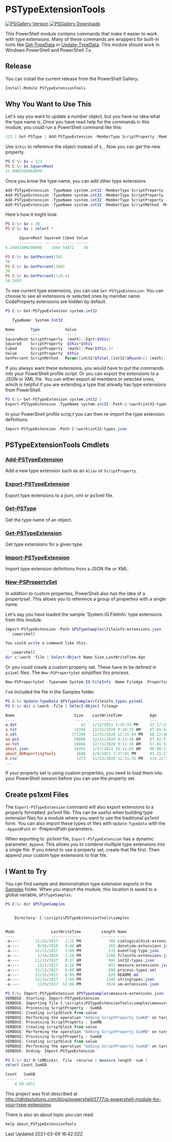# PSTypeExtensionTools

[![PSGallery Version](https://img.shields.io/powershellgallery/v/PSTypeExtensionTools.png?style=for-the-badge&logo=powershell&label=PowerShell%20Gallery)](https://www.powershellgallery.com/packages/PSTypeExtensionTools/) [![PSGallery Downloads](https://img.shields.io/powershellgallery/dt/PSTypeExtensionTools.png?style=for-the-badge&label=Downloads)](https://www.powershellgallery.com/packages/PSTypeExtensionTools/)

This PowerShell module contains commands that make it easier to work with type extensions. Many of these commands are wrappers for built-in tools like [Get-TypeData](http://go.microsoft.com/fwlink/?LinkId=821805) or [Update-TypeData](http://go.microsoft.com/fwlink/?LinkId=821871). This module should work in Windows PowerShell and PowerShell 7.x.

## Release

You can install the current release from the PowerShell Gallery:

```powershell
Install-Module PSTypeExtensionTools
```

## Why You Want to Use This

Let's say you want to update a number object, but you have no idea what the type name is. Once you have read help for the commands in this module, you could run a PowerShell command like this:

```powershell
123 | Get-PSType | Add-PSTypeExtension -MemberType ScriptProperty -MemberName SquareRoot -Value { [math]::Sqrt($this)}
```

Use `$this` to reference the object instead of `$_`.  Now you can get the new property.

```powershell
PS C:\> $x = 123
PS C:\> $x.SquareRoot
11.0905365064094
```

Once you know the type name, you can add other type extensions.

```powershell
Add-PSTypeExtension -TypeName system.int32 -MemberType ScriptProperty -MemberName Squared -value {$this*$this}
Add-PSTypeExtension -TypeName system.int32 -MemberType ScriptProperty -MemberName Cubed -value {[math]::Pow($this,3)}
Add-PSTypeExtension -TypeName system.int32 -MemberType ScriptProperty -MemberName Value -value {$this}
Add-PSTypeExtension -TypeName system.int32 -MemberType ScriptMethod -MemberName GetPercent -value {Param([int32]$Total,[int32]$Round=2) [math]::Round(($this/$total)*100,$round)}
```

Here's how it might look:

```powershell
PS C:\> $x = 38
PS C:\> $x | select *

      SquareRoot Squared Cubed Value
      ---------- ------- ----- -----
6.16441400296898    1444 54872    38

PS C:\> $x.GetPercent(50)
76
PS C:\> $x.GetPercent(100)
38
PS C:\> $x.GetPercent(110,4)
34.5455
```

To see current type extensions, you can use `Get-PSTypeExtension`. You can choose to see all extensions or selected ones by member name. CodeProperty extensions are hidden by default.

```powershell
PS C:\> Get-PSTypeExtension system.int32

   TypeName: System.Int32

Name       Type           Value
----       ----           -----
SquareRoot ScriptProperty  [math]::Sqrt($this)
Squared    ScriptProperty  $this*$this
Cubed      ScriptProperty  [math]::Pow($this,3)
Value      ScriptProperty  $this
GetPercent ScriptMethod   Param([int32]$Total,[int32]$Round=2) [math]::Round(($this/$total)*100,$round)
```

If you always want these extensions, you would have to put the commands into your PowerShell profile script. Or you can export the extensions to a JSON or XML file. You can either export all members or selected ones, which is helpful if you are extending a type that already has type extensions from PowerShell.

```powershell
PS C:\> Get-PSTypeExtension system.int32 |
Export-PSTypeExtension -TypeName system.int32 -Path c:\work\int32-types.json
```

In your PowerShell profile scrip,t you can then re-import the type extension definitions.

```powershell
Import-PSTypeExtension -Path C:\work\int32-types.json
```

## PSTypeExtensionTools Cmdlets

### [Add-PSTypeExtension](docs/Add-PSTypeExtension.md)

Add a new type extension such as an `Alias` or `ScriptProperty`.

### [Export-PSTypeExtension](docs/Export-PSTypeExtension.md)

Export type extensions to a json, xml or ps1xml file.

### [Get-PSType](docs/Get-PSType.md)

Get the type name of an object.

### [Get-PSTypeExtension](docs/Get-PSTypeExtension.md)

Get type extensions for a given type.

### [Import-PSTypeExtension](docs/Import-PSTypeExtension.md)

Import type extension definitions from a JSON file or XML.

### [New-PSPropertySet](docs/New-PSPropertySet.md)

In addition to custom properties, PowerShell also has the idea of a _propertyset_. This allows you to reference a group of properties with a single name.

Let's say you have loaded the sample 'System.IO.FileInfo` type extensions from this module.

```powershell
Import-PSTypeExtension -Path $PSTypeSamples\fileinfo-extensions.json
```powershell

You could write a command like this:

```powershell
dir c:\work -file | Select-Object Name,Size,LastWriteTime,Age
```

Or you could create a custom property set. These have to be defined in `ps1xml` files. The `New-PSPropertySet` simplifies this process.

```powershell
New-PSPropertySet -Typename System.IO.FileInfo -Name FileAge -Properties Name,Size,LastWriteTime,Age -FilePath d:\temp\Fileinfo.types.ps1xml
```

I've included the file in the Samples folder.

```powershell
PS C:\> Update-TypeData $PSTypeSamples\fileinfo.types.ps1xml
PS C:\> dir c:\work -file | Select-Object fileage

Name                          Size    LastWriteTime            Age
----                          ---- -  -----------              ---
a.dat                            42   2/12/2021 5:36:55 PM     23.17:27:21
a.txt                         14346   12/31/2020 9:10:15 AM    67.01:54:00
a.xml                        171394   12/31/2020 12:15:44 PM   66.22:48:32
aa.ps1                        28866   12/31/2020 9:13:16 AM    67.01:51:00
aa.txt                        28866   12/31/2020 9:11:18 AM    67.01:52:58
about.json                    16455   2/27/2021 10:11:03 AM    09.00:53:12
about_ADReportingTools         1688   3/4/2021 7:37:01 PM      03.15:27:14
b.csv                          1273   11/13/2020 12:11:35 PM   114.22:52:40
...
```

If your property set is using custom properties, you need to load them into your PowerShell session before you can use the property set.

## Create ps1xml Files

The `Export-PSTypeExtension` command will also export extensions to a properly formatted .ps1xml file. This can be useful when building type extension files for a module where you want to use the traditional ps1xml form. You can also import these types of files with `Update-TypeData` with the `-AppendPath` or -PrependPath parameters.

When exporting to .ps1xml file, `Export-PSTypeExtension` has a dynamic parameter, `Append`. This allows you to combine multiple type extensions into a single file. If you intend to use a property set, create that file first. Then append your custom type extensions to that file.

## I Want to Try

You can find sample and demonstration type extension exports in the [Samples](./samples) folder. When you import the module, this location is saved to a global variable, `$PSTypeSamples`.

```powershell
PS C:\> dir $PSTypeSamples


    Directory: C:\scripts\PSTypeExtensionTools\samples


Mode                LastWriteTime         Length Name
----                -------------         ------ ----
-a----       12/15/2017   2:25 PM            766 cimlogicaldisk-extensions.json
-a----        9/28/2018   9:48 AM            265 datetime-extensions.json
-a----       12/15/2017   5:09 PM            232 eventlog-type.json
-a----        2/18/2019   1:18 PM           1266 fileinfo-extensions.json
-a----       11/13/2017   8:37 AM            901 int32-types.json
-a----        11/1/2017   6:18 PM            653 measure-extensions.json
-a----       11/13/2017   8:49 AM            890 process-types.xml
-a----       12/15/2017   6:09 PM            628 README.md
-a----       12/15/2017   2:09 PM           1246 stringtypes.json
-a----        11/9/2017  12:08 PM           3024 vm-extensions.json

PS C:\> Import-PSTypeExtension $PSTypeSamples\measure-extensions.json -Verbose
VERBOSE: Starting: Import-PSTypeExtension
VERBOSE: Importing file C:\scripts\PSTypeExtensionTools\samples\measure-extensions.json
VERBOSE: Processing ScriptProperty : SumKB
VERBOSE: Creating scriptblock from value
VERBOSE: Performing the operation "Adding ScriptProperty SumKB" on target "Microsoft.PowerShell.Commands.GenericMeasureInfo".
VERBOSE: Processing ScriptProperty : SumMB
VERBOSE: Creating scriptblock from value
VERBOSE: Performing the operation "Adding ScriptProperty SumMB" on target "Microsoft.PowerShell.Commands.GenericMeasureInfo".
VERBOSE: Processing ScriptProperty : SumGB
VERBOSE: Creating scriptblock from value
VERBOSE: Performing the operation "Adding ScriptProperty SumGB" on target "Microsoft.PowerShell.Commands.GenericMeasureInfo".
VERBOSE: Ending: Import-PSTypeExtension

PS C:\> dir D:\VMDisks\ -file -recurse | measure length -sum |
select Count,SumGB

Count   SumGB
-----   -----
    4 50.2031
```

This project was first described at <http://jdhitsolutions.com/blog/powershell/5777/a-powershell-module-for-your-type-extensions>

There is also an about topic you can read:

```powershell
help about_PSTypeExtensionTools
```

Last Updated 2021-03-09 16:42:02Z
